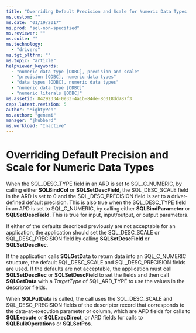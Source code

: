 ```yaml
---
title: "Overriding Default Precision and Scale for Numeric Data Types | Microsoft Docs"
ms.custom: ""
ms.date: "01/19/2017"
ms.prod: "sql-non-specified"
ms.reviewer: ""
ms.suite: ""
ms.technology: 
  - "drivers"
ms.tgt_pltfrm: ""
ms.topic: "article"
helpviewer_keywords: 
  - "numeric data type [ODBC], precision and scale"
  - "precision [ODBC], numeric data types"
  - "data types [ODBC], numeric data types"
  - "numeric data type [ODBC]"
  - "numeric literals [ODBC]"
ms.assetid: 84292334-0e33-4a1b-84de-8c018dd787f3
caps.latest.revision: 5
author: "MightyPen"
ms.author: "genemi"
manager: "jhubbard"
ms.workload: "Inactive"
---
```

# Overriding Default Precision and Scale for Numeric Data Types
When the SQL_DESC_TYPE field in an ARD is set to SQL_C_NUMERIC, by calling either **SQLBindCol** or **SQLSetDescField**, the SQL_DESC_SCALE field in the ARD is set to 0 and the SQL_DESC_PRECISION field is set to a driver-defined default precision. This is also true when the SQL_DESC_TYPE field in an APD is set to SQL_C_NUMERIC, by calling either **SQLBindParameter** or **SQLSetDescField**. This is true for input, input/output, or output parameters.  
  
 If either of the defaults described previously are not acceptable for an application, the application should set the SQL_DESC_SCALE or SQL_DESC_PRECISION field by calling **SQLSetDescField** or **SQLSetDescRec**.  
  
 If the application calls **SQLGetData** to return data into an SQL_C_NUMERIC structure, the default SQL_DESC_SCALE and SQL_DESC_PRECISION fields are used. If the defaults are not acceptable, the application must call **SQLSetDescRec** or **SQLSetDescField** to set the fields and then call **SQLGetData** with a *TargetType* of SQL_ARD_TYPE to use the values in the descriptor fields.  
  
 When **SQLPutData** is called, the call uses the SQL_DESC_SCALE and SQL_DESC_PRECISION fields of the descriptor record that corresponds to the data-at-execution parameter or column, which are APD fields for calls to **SQLExecute** or **SQLExecDirect**, or ARD fields for calls to **SQLBulkOperations** or **SQLSetPos**.
